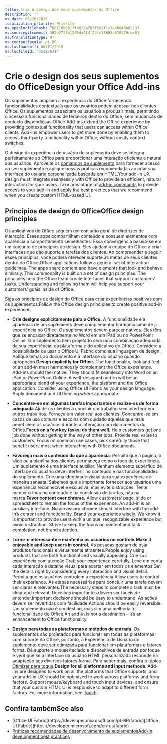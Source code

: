 ```yaml
---
title: Crie o design dos seus suplementos do Office
description: ''
ms.date: 06/20/2019
localization_priority: Priority
ms.openlocfilehash: 766110b9b1ff9d22a783f592f1e38eb848b8b737
ms.sourcegitcommit: 382e2735a1295da914f2bfc38883e518070cec61
ms.translationtype: HT
ms.contentlocale: pt-BR
ms.lasthandoff: 06/21/2019
ms.locfileid: "35127671"
---
```

# <a name="design-your-office-add-ins"></a><span data-ttu-id="174fb-102">Crie o design dos seus suplementos do Office</span><span class="sxs-lookup"><span data-stu-id="174fb-102">Design your Office Add-ins</span></span>

<span data-ttu-id="174fb-p101">Os suplementos ampliam a experiência do Office fornecendo funcionalidades contextuais que os usuários podem acessar nos clientes Office. Os suplementos capacitam os usuários a produzir mais, permitindo o acesso a funcionalidades de terceiros dentro do Office, sem mudanças de contexto dispendiosas.</span><span class="sxs-lookup"><span data-stu-id="174fb-p101">Office Add-ins extend the Office experience by providing contextual functionality that users can access within Office clients. Add-ins empower users to get more done by enabling them to access third-party functionality within Office, without costly context switches.</span></span> 

<span data-ttu-id="174fb-p102">O design da experiência de usuário do suplemento deve se integrar perfeitamente ao Office para proporcionar uma interação eficiente e natural aos usuários. Aproveite os [comandos de suplemento](add-in-commands.md) para fornecer acesso ao seu suplemento e aplique nossas práticas recomendadas ao criar sua interface do usuário personalizada baseada em HTML.</span><span class="sxs-lookup"><span data-stu-id="174fb-p102">Your add-in UX design must integrate seamlessly with Office to provide an efficient, natural interaction for your users. Take advantage of [add-in commands](add-in-commands.md) to provide access to your add-in and apply the best practices that we recommend when you create custom HTML-based UI.</span></span>

## <a name="office-design-principles"></a><span data-ttu-id="174fb-107">Princípios de design do Office</span><span class="sxs-lookup"><span data-stu-id="174fb-107">Office design principles</span></span>

<span data-ttu-id="174fb-p103">Os aplicativos do Office seguem um conjunto geral de diretrizes de interação. Esses apps compartilham conteúdo e possuem elementos com aparência e comportamento semelhantes. Essa convergência baseia-se em um conjunto de princípios de design. Eles ajudam a equipe do Office a criar interfaces que dão suporte a tarefas dos clientes. Ao compreender e seguir esses princípios, você poderá oferecer suporte às metas de seus clientes dentro do Office.</span><span class="sxs-lookup"><span data-stu-id="174fb-p103">Office applications follow a general set of interaction guidelines. The apps share content and have elements that look and behave similarly. This commonality is built on a set of design principles. The principles help the Office team create interfaces that support customers’ tasks. Understanding and following them will help you support your customers’ goals inside of Office.</span></span>

<span data-ttu-id="174fb-113">Siga os princípios de design do Office para criar experiências positivas com os suplementos:</span><span class="sxs-lookup"><span data-stu-id="174fb-113">Follow the Office design principles to create positive add-in experiences:</span></span>

- <span data-ttu-id="174fb-p104">**Crie designs explicitamente para o Office.** A funcionalidade e a aparência de um suplemento deve complementar harmoniosamente a experiência no Office. Os suplementos devem parecer nativos. Eles têm que se encaixar diretamente no Word em um iPad ou no PowerPoint Online. Um suplemento bem projetado será uma combinação adequada da sua experiência, da plataforma e do aplicativo do Office. Considere a possibilidade de usar o Office UI Fabric como sua linguagem de design. Aplique temas ao documento e à interface do usuário quando apropriado.</span><span class="sxs-lookup"><span data-stu-id="174fb-p104">**Design explicitly for Office.** The functionality, look and feel of an add-in must harmoniously complement the Office experience. Add-ins should feel native. They should fit seamlessly into Word on an iPad or PowerPoint Online. A well-designed add-in will be an appropriate blend of your experience, the platform and the Office application. Consider using Office UI Fabric as your design language. Apply document and UI theming where appropriate.</span></span>

- <span data-ttu-id="174fb-p105">**Concentre-se em algumas tarefas importantes e realize-as de forma adequada** Ajude os clientes a concluir um trabalho sem interferir em outros trabalhos. Forneça um valor real aos clientes. Concentre-se em casos de uso comuns e escolha com cuidado aqueles que mais beneficiem os usuários durante a interação com documentos do Office.</span><span class="sxs-lookup"><span data-stu-id="174fb-p105">**Focus on a few key tasks; do them well.** Help customers get one job done without getting in the way of other jobs. Provide real value to customers. Focus on common use cases, pick carefully those that benefit users most when interacting with Office documents.</span></span>

- <span data-ttu-id="174fb-p106">**Favoreça mais o conteúdo do que a aparência**. Permita que a página, o slide ou a planilha dos clientes permaneça como o foco da experiência. Um suplemento é uma interface auxiliar. Nenhum elemento supérfluo de interface do usuário deve interferir no conteúdo e nas funcionalidades do suplemento. Crie uma identidade visual para sua experiência de maneira sensata. Sabemos que é importante fornecer aos usuários uma experiência reconhecível e exclusiva, mas evite distrações. Tente manter o foco no conteúdo e na conclusão de tarefas, não na marca.</span><span class="sxs-lookup"><span data-stu-id="174fb-p106">**Favor content over chrome.** Allow customers’ page, slide or spreadsheet to remain the focus of the experience. An add-in is an auxiliary interface. No accessory chrome should interfere with the add-in’s content and functionality. Brand your experience wisely. We know it is important to provide users with a unique, recognizable experience but avoid distraction. Strive to keep the focus on content and task completion, not brand attention.</span></span>

- <span data-ttu-id="174fb-132">**Torne-o interessante e mantenha os usuários no controle.**</span><span class="sxs-lookup"><span data-stu-id="174fb-132">**Make it enjoyable and keep users in control.**</span></span> <span data-ttu-id="174fb-133">As pessoas gostam de usar produtos funcionais e visualmente atraentes.</span><span class="sxs-lookup"><span data-stu-id="174fb-133">People enjoy using products that are both functional and visually appealing.</span></span> <span data-ttu-id="174fb-134">Crie sua experiência com atenção.</span><span class="sxs-lookup"><span data-stu-id="174fb-134">Craft your experience carefully.</span></span> <span data-ttu-id="174fb-135">Leve em conta cada interação e detalhe visual para acertar em todos os elementos.</span><span class="sxs-lookup"><span data-stu-id="174fb-135">Get the details right by considering every interaction and visual detail.</span></span> <span data-ttu-id="174fb-136">Permita que os usuários controlem a experiência.</span><span class="sxs-lookup"><span data-stu-id="174fb-136">Allow users to control their experience.</span></span> <span data-ttu-id="174fb-137">As etapas necessárias para concluir uma tarefa devem ser claras e relevantes.</span><span class="sxs-lookup"><span data-stu-id="174fb-137">The necessary steps to complete a task must be clear and relevant.</span></span> <span data-ttu-id="174fb-138">Decisões importantes devem ser fáceis de entender.</span><span class="sxs-lookup"><span data-stu-id="174fb-138">Important decisions should be easy to understand.</span></span> <span data-ttu-id="174fb-139">As ações devem ser revertidas com facilidade.</span><span class="sxs-lookup"><span data-stu-id="174fb-139">Actions should be easily reversible.</span></span> <span data-ttu-id="174fb-140">Um suplemento não é um destino, mas sim uma melhoria à funcionalidade do Office.</span><span class="sxs-lookup"><span data-stu-id="174fb-140">An add-in is not a destination – it’s an enhancement to Office functionality.</span></span>

- <span data-ttu-id="174fb-p108">**Design para todas as plataformas e métodos de entrada**. Os suplementos são projetados para funcionar em todas as plataformas com suporte do Office, portanto, a Experiência de Usuário do suplemento deve ser otimizada para funcionar em plataformas e fatores forma. Dê suporte a mouse/teclado e dispositivos de entrada por toque e verifique se a interface do usuário HTML personalizada responde na adaptação aos diversos fatores forma. Para saber mais, confira o tópico [Otimizar para toque](../concepts/add-in-development-best-practices.md#optimize-for-touch).</span><span class="sxs-lookup"><span data-stu-id="174fb-p108">**Design for all platforms and input methods**. Add-ins are designed to work on all the platforms that Office supports, and your add-in UX should be optimized to work across platforms and form factors. Support mouse/keyboard and touch input devices, and ensure that your custom HTML UI is responsive to adapt to different form factors. For more information, see [Touch](../concepts/add-in-development-best-practices.md#optimize-for-touch).</span></span> 

## <a name="see-also"></a><span data-ttu-id="174fb-145">Confira também</span><span class="sxs-lookup"><span data-stu-id="174fb-145">See also</span></span>
- <span data-ttu-id="174fb-146">
  [Office UI Fabric](https://developer.microsoft.com/pt-BR/fabric)</span><span class="sxs-lookup"><span data-stu-id="174fb-146">[Office UI Fabric](https://developer.microsoft.com/en-us/fabric)</span></span> 
- [<span data-ttu-id="174fb-147">Práticas recomendadas de desenvolvimento de suplementos</span><span class="sxs-lookup"><span data-stu-id="174fb-147">Add-in development best practices</span></span>](../concepts/add-in-development-best-practices.md)

